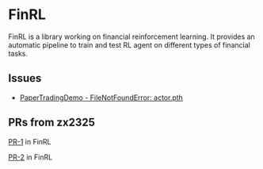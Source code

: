 # FinRL

FinRL is a library working on financial reinforcement learning. It provides an automatic pipeline to train and test RL agent on different types of financial tasks.

## Issues

- [PaperTradingDemo - FileNotFoundError: actor.pth](https://github.com/AI4Finance-Foundation/FinRL/issues/875)

## PRs from zx2325

[PR-1](https://github.com/AI4Finance-Foundation/FinRL/pull/933) in FinRL

[PR-2](https://github.com/AI4Finance-Foundation/FinRL/pull/999) in FinRL
